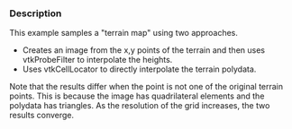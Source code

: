 ### Description

This example samples a "terrain map" using two approaches.

- Creates an image from the x,y points of the terrain and then uses vtkProbeFilter to interpolate the heights.
- Uses vtkCellLocator to directly interpolate the terrain polydata.

Note that the results differ when the point is not one of the original terrain points. This is because the image has quadrilateral elements and the polydata has triangles. As the resolution of the grid increases, the two results converge.
